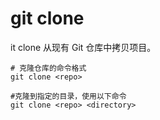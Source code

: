 # git clone

it clone 从现有 Git 仓库中拷贝项目。

```shell
# 克隆仓库的命令格式
git clone <repo>

#克隆到指定的目录，使用以下命令
git clone <repo> <directory>
```

